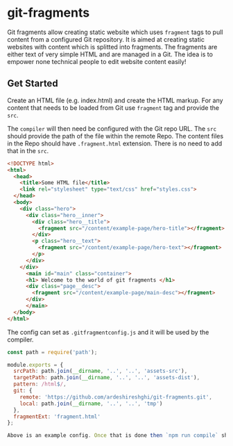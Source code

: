 # git-fragments

Git fragments allow creating static website which uses `fragment` tags to pull content from a configured Git repository. It is aimed at creating static websites with content which is splitted into fragments. The fragments are either text of very simple HTML and are managed in a Git. The idea is to empower none technical people to edit website content easily!


## Get Started

Create an HTML file (e.g. index.html) and create the HTML markup. For any content that needs to be loaded from Git use `fragment` tag and provide the `src`. 

The `compiler` will then need be configured with the Git repo URL. The `src` should provide the path of the file within the remote Repo. The content files in the Repo should have `.fragment.html` extension. There is no need to add that in the `src`.

```html
<!DOCTYPE html>
<html>
  <head>
    <title>Some HTML file</title>
    <link rel="stylesheet" type="text/css" href="styles.css">
  </head>
  <body>
    <div class="hero">
      <div class="hero__inner">
        <div class="hero__title">
          <fragment src="/content/example-page/hero-title"></fragment>
        </div>
        <p class="hero__text">
          <fragment src="/content/example-page/hero-text"></fragment>
        </p>
      </div>
    </div>
      <main id="main" class="container">
      <h1> Welcome to the world of git fragments </h1>
      <div class="page__desc">
        <fragment src="/content/example-page/main-desc"></fragment>
      </div>
      </main>
  </body>
</html>
```

The config can set as `.gitfragmentconfig.js` and it will be used by the compiler.

```js
const path = require('path');

module.exports = {
  srcPath: path.join(__dirname, '..', '..', 'assets-src'),
  targetPath: path.join(__dirname, '..', '..', 'assets-dist'),
  pattern: /html$/,
  git: {
    remote: 'https://github.com/ardeshireshghi/git-fragments.git',
    local: path.join(__dirname, '..', '..', 'tmp')
  },
  fragmentExt: 'fragment.html'
};

Above is an example config. Once that is done then `npm run compile` should resolve the `fragment` tags and copy files to `targetPath` as configured.


```

